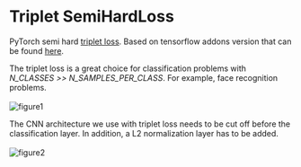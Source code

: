 # Triplet SemiHardLoss
PyTorch semi hard [triplet loss](https://arxiv.org/pdf/1503.03832.pdf). Based on tensorflow addons version that can be found [here](https://www.tensorflow.org/addons/tutorials/losses_triplet). 

The triplet loss is a great choice for classification problems with *N_CLASSES >> N_SAMPLES_PER_CLASS*. For example, face recognition problems. 
<br/><br/>
![figure1](https://user-images.githubusercontent.com/18154355/61485418-1cbb1f00-a96f-11e9-8de8-3c46eef5a7dc.png)

The CNN architecture we use with triplet loss needs to be cut off before the classification layer. In addition, a L2 normalization layer has to be added. 
<br/><br/>
![figure2](https://user-images.githubusercontent.com/18154355/61485417-1cbb1f00-a96f-11e9-8d6a-94964ce8c4db.png)
